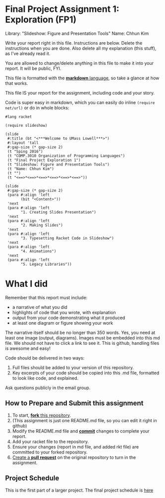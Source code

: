 # Final Project Assignment 1: Exploration (FP1)
Library: "Slideshow: Figure and Presentation Tools"
Name: Chhun Kim

Write your report right in this file. Instructions are below. Delete the instructions when you are done. Also delete all my explanation (this stuff), as I've already read it.

You are allowed to change/delete anything in this file to make it into your report. It will be public, FYI.

This file is formatted with the [**markdown** language][markdown], so take a glance at how that works.

This file IS your report for the assignment, including code and your story.

Code is super easy in markdown, which you can easily do inline `(require net/url)` or do in whole blocks:
```
#lang racket 

(require slideshow)

(slide
 #:title (bt "<***Welcome to UMass Lowell***>")
 #:layout 'tall
 #:gap-size (* gap-size 2)
 (t "Sping 2016")
 (t "COMP.3010 Organization of Programming Languages")
 (t "Final Project Exploration 1")
 (t "Slideshow: Figure and Presentation Tools")
 (t "Name: Chhun Kim")
 (t "")
 (t "<==>*<==>*<==>*<==>*<==>*<==>"))

(slide
 #:gap-size (* gap-size 2)
 (para #:align 'left
       (bit "<Content>"))
 'next
 (para #:align 'left
       "1. Creating Slides Presentation")
 'next
 (para #:align 'left
       "2. Making Slides")
 'next
 (para #:align 'left
       "3. Typesetting Racket Code in Slideshow")
 'next
 (para #:align 'left
       "4. Animations")
 'next
 (para #:align 'left
       "5. Legacy Libraries"))
```

# What I did
Remember that this report must include:

* a narrative of what you did
* highlights of code that you wrote, with explanation
* output from your code demonstrating what it produced
* at least one diagram or figure showing your work

The narrative itself should be no longer than 350 words. Yes, you need at least one image (output, diagrams). Images must be embedded into this md file. We should not have to click a link to see it. This is github, handling files is awesome and easy!

Code should be delivered in two ways:

1. Full files should be added to your version of this repository.
1. Key excerpts of your code should be copied into this .md file, formatted to look like code, and explained.

Ask questions publicly in the email group.

## How to Prepare and Submit this assignment

1. To start, [**fork** this repository][forking]. 
  2. (This assignment is just one README.md file, so you can edit it right in github)
1. Modify the README.md file and [**commit**][ref-commit] changes to complete your report.
1. Add your racket file to the repository. 
1. Ensure your changes (report in md file, and added rkt file) are committed to your forked repository.
1. [Create a **pull request**][pull-request] on the original repository to turn in the assignment.

## Project Schedule
This is the first part of a larger project. The final project schedule is [here][schedule]

<!-- Links -->
[schedule]: https://github.com/oplS16projects/FP-Schedule
[markdown]: https://help.github.com/articles/markdown-basics/
[forking]: https://guides.github.com/activities/forking/
[ref-clone]: http://gitref.org/creating/#clone
[ref-commit]: http://gitref.org/basic/#commit
[ref-push]: http://gitref.org/remotes/#push
[pull-request]: https://help.github.com/articles/creating-a-pull-request
